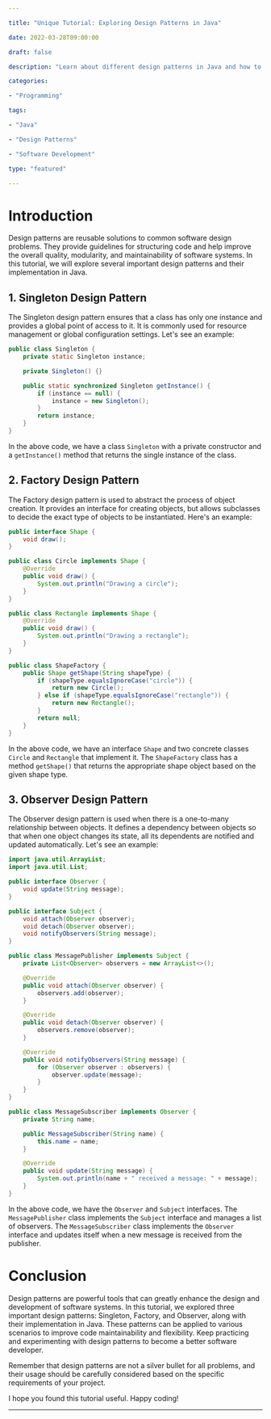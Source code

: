 ```yaml
---

title: "Unique Tutorial: Exploring Design Patterns in Java"

date: 2022-03-28T09:00:00

draft: false

description: "Learn about different design patterns in Java and how to implement them in your software projects."

categories:

- "Programming"

tags:

- "Java"

- "Design Patterns"

- "Software Development"

type: "featured"

---
```


# Introduction

Design patterns are reusable solutions to common software design problems. They provide guidelines for structuring code and help improve the overall quality, modularity, and maintainability of software systems. In this tutorial, we will explore several important design patterns and their implementation in Java.

## 1. Singleton Design Pattern

The Singleton design pattern ensures that a class has only one instance and provides a global point of access to it. It is commonly used for resource management or global configuration settings. Let's see an example:

```java
public class Singleton {
    private static Singleton instance;

    private Singleton() {}

    public static synchronized Singleton getInstance() {
        if (instance == null) {
            instance = new Singleton();
        }
        return instance;
    }
}
```

In the above code, we have a class `Singleton` with a private constructor and a `getInstance()` method that returns the single instance of the class.

## 2. Factory Design Pattern

The Factory design pattern is used to abstract the process of object creation. It provides an interface for creating objects, but allows subclasses to decide the exact type of objects to be instantiated. Here's an example:

```java
public interface Shape {
    void draw();
}

public class Circle implements Shape {
    @Override
    public void draw() {
        System.out.println("Drawing a circle");
    }
}

public class Rectangle implements Shape {
    @Override
    public void draw() {
        System.out.println("Drawing a rectangle");
    }
}

public class ShapeFactory {
    public Shape getShape(String shapeType) {
        if (shapeType.equalsIgnoreCase("circle")) {
            return new Circle();
        } else if (shapeType.equalsIgnoreCase("rectangle")) {
            return new Rectangle();
        }
        return null;
    }
}
```

In the above code, we have an interface `Shape` and two concrete classes `Circle` and `Rectangle` that implement it. The `ShapeFactory` class has a method `getShape()` that returns the appropriate shape object based on the given shape type.

## 3. Observer Design Pattern

The Observer design pattern is used when there is a one-to-many relationship between objects. It defines a dependency between objects so that when one object changes its state, all its dependents are notified and updated automatically. Let's see an example:

```java
import java.util.ArrayList;
import java.util.List;

public interface Observer {
    void update(String message);
}

public interface Subject {
    void attach(Observer observer);
    void detach(Observer observer);
    void notifyObservers(String message);
}

public class MessagePublisher implements Subject {
    private List<Observer> observers = new ArrayList<>();

    @Override
    public void attach(Observer observer) {
        observers.add(observer);
    }

    @Override
    public void detach(Observer observer) {
        observers.remove(observer);
    }

    @Override
    public void notifyObservers(String message) {
        for (Observer observer : observers) {
            observer.update(message);
        }
    }
}

public class MessageSubscriber implements Observer {
    private String name;

    public MessageSubscriber(String name) {
        this.name = name;
    }

    @Override
    public void update(String message) {
        System.out.println(name + " received a message: " + message);
    }
}
```

In the above code, we have the `Observer` and `Subject` interfaces. The `MessagePublisher` class implements the `Subject` interface and manages a list of observers. The `MessageSubscriber` class implements the `Observer` interface and updates itself when a new message is received from the publisher.

# Conclusion

Design patterns are powerful tools that can greatly enhance the design and development of software systems. In this tutorial, we explored three important design patterns: Singleton, Factory, and Observer, along with their implementation in Java. These patterns can be applied to various scenarios to improve code maintainability and flexibility. Keep practicing and experimenting with design patterns to become a better software developer.

Remember that design patterns are not a silver bullet for all problems, and their usage should be carefully considered based on the specific requirements of your project.

I hope you found this tutorial useful. Happy coding!

---
